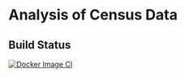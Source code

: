 # Analysis of Census Data

## Build Status
[![Docker Image CI](https://github.com/chinkitp/census-analysis/actions/workflows/docker-image.yml/badge.svg?branch=main)](https://github.com/chinkitp/census-analysis/actions/workflows/docker-image.yml)
